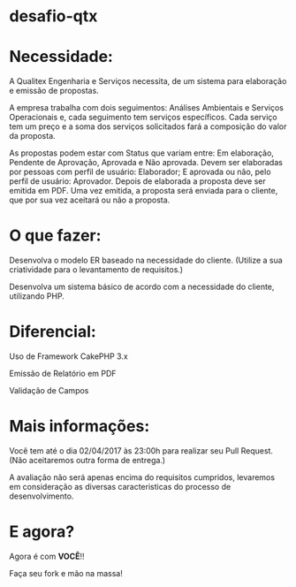 # desafio-qtx


# Necessidade:

<p>A Qualitex Engenharia e Serviços necessita, de um sistema para elaboração e emissão de propostas. </p>
<p>A empresa trabalha com dois seguimentos: Análises Ambientais e Serviços Operacionais e, cada seguimento tem serviços específicos. Cada serviço tem um preço e a soma dos serviços solicitados fará a composição do valor da proposta. </p> 
<p>As propostas podem estar com Status que variam entre: Em elaboração, Pendente de Aprovação, Aprovada e Não aprovada. Devem ser elaboradas por pessoas com perfil de usuário: Elaborador; E aprovada ou não, pelo perfil de usuário: Aprovador.
Depois de elaborada a proposta deve ser emitida em PDF. Uma vez emitida, a proposta será enviada para o cliente, que por sua vez aceitará ou não a proposta. </p> 

# O que fazer: 

<p> Desenvolva o modelo ER baseado na necessidade do cliente. (Utilize a sua criatividade para o levantamento de requisitos.)</p>
<p> Desenvolva um sistema básico de acordo com a necessidade do cliente, utilizando PHP. </p>

# Diferencial:

<p> Uso de Framework CakePHP 3.x </p>
<p> Emissão de Relatório em PDF </p>
<p> Validação de Campos </p>

# Mais informações: 

<p> Você tem até o dia 02/04/2017 às 23:00h para realizar seu Pull Request. (Não aceitaremos outra forma de entrega.) </p>
<p> A avaliação não será apenas encima do requisitos cumpridos, levaremos em consideração as diversas caracteristicas do processo de desenvolvimento.</p>

# E agora? 

<p> Agora é com <b> VOCÊ</b>!!</p>
<p> Faça seu fork e mão na massa!</p>



